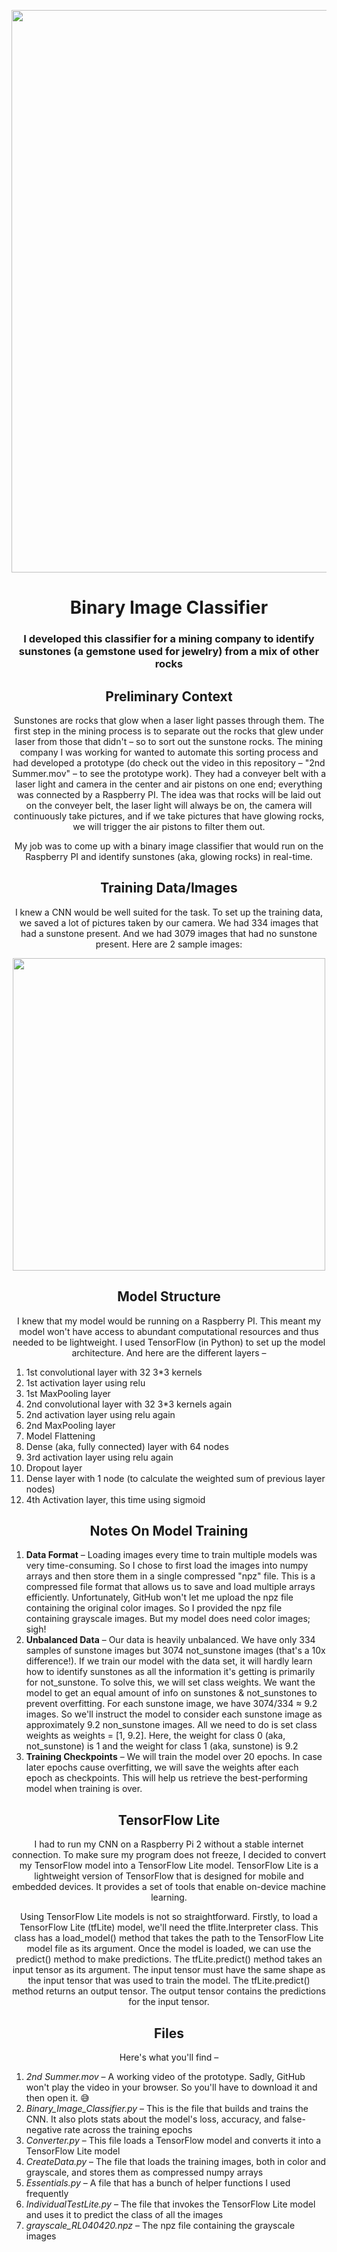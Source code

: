 

<p  align="center">
<img  src= "https://github.com/Evaan2001/Binary_Image_Classifier/assets/82547698/510a60c1-55eb-485e-8064-ef7515144dac"
width = "900"/>
  
<h1 align="center">
Binary Image Classifier
</h1>

<h3 align="center">
I developed this classifier for a mining company to identify sunstones (a gemstone used for jewelry) from a mix of other rocks
</h3>

<h2 align="center"> 
Preliminary Context</h2>

<p align="center">
Sunstones are rocks that glow when a laser light passes through them. The first step in the mining process is to separate out the rocks that glew under laser from those that didn't – so to sort out the sunstone rocks. The mining company I was working for wanted to automate this sorting process and had developed a prototype (do check out the video in this repository – "2nd Summer.mov" – to see the prototype work). They had a conveyer belt with a laser light and camera in the center and air pistons on one end; everything was connected by a Raspberry PI. The idea was that rocks will be laid out on the conveyer belt, the laser light will always be on, the camera will continuously take pictures, and if we take pictures that have glowing rocks, we will trigger the air pistons to filter them out. 
</p>

<p  align="center">
My job was to come up with a binary image classifier that would run on the Raspberry PI and identify sunstones (aka, glowing rocks) in real-time.
</p>

<h2 align="center"> 
Training Data/Images
</h2>

<p  align="center">
I knew a CNN would be well suited for the task. To set up the training data, we saved a lot of pictures taken by our camera. We had 334 images that had a sunstone present. And we had 3079 images that had no sunstone present. Here are 2 sample images:
</p>

<p  align="center">
<img  src= "https://github.com/Evaan2001/Binary_Image_Classifier/assets/82547698/ec6d25d5-bba8-431f-bc30-f829730524b5"
  width="500">
</p>

<h2  align="center">
Model Structure
</h2>

<p  align="center">
I knew that my model would be running on a Raspberry PI. This meant my model won't have access to abundant computational resources and thus needed to be lightweight. I used TensorFlow (in Python) to set up the model architecture. And here are the different layers –
</p>

1. 1st convolutional layer with 32 3*3 kernels
2. 1st activation layer using relu
3. 1st MaxPooling layer 
4. 2nd convolutional layer with 32 3*3 kernels again
5. 2nd activation layer using relu again
6. 2nd MaxPooling layer 
7. Model Flattening
8. Dense (aka, fully connected) layer with 64 nodes
9. 3rd activation layer using relu again
10. Dropout layer
11. Dense layer with 1 node (to calculate the weighted sum of previous layer nodes)
12. 4th Activation layer, this time using sigmoid 

<h2  align="center">
Notes On Model Training
</h2>

1. **Data Format** – Loading images every time to train multiple models was very time-consuming. So I chose to first load the images into numpy arrays and then store
them in a single compressed "npz" file. This is a compressed file format 
that allows us to save and load multiple arrays efficiently. Unfortunately, GitHub won't let me upload the npz file containing the original color images. So I provided the npz file containing grayscale images. But my model does need color images; sigh!
2. **Unbalanced Data** – Our data is heavily unbalanced. We have only 334 samples of sunstone images but 3074 not_sunstone images (that's a 10x difference!). If we train our model with the data set, it will hardly learn how to identify sunstones as all the information it's getting is primarily for not_sunstone. To solve this, we will set class weights. We want the model to get an equal amount of info on sunstones & not_sunstones to prevent overfitting. For each sunstone image, we have 3074/334 ≈ 9.2 images. So we'll instruct the model to consider each sunstone image as approximately 9.2 non_sunstone images. All we need to do is set class weights as  weights = [1, 9.2]. Here, the weight for class 0 (aka, not_sunstone) is 1 and the weight for class 1 (aka, sunstone) is 9.2
3. **Training Checkpoints** – We will train the model over 20 epochs. In case later epochs cause overfitting, we will save the weights after each epoch as checkpoints. This will help us retrieve the best-performing model when training is over.

<h2 align="center"> 
TensorFlow Lite
</h2>
 
<p  align="center">
I had to run my CNN on a Raspberry Pi 2 without a stable internet connection. To make sure my program does not freeze, I decided to convert my TensorFlow model into a TensorFlow Lite model. TensorFlow Lite is a lightweight version of TensorFlow that is designed for mobile and embedded devices. It provides a set of tools that enable on-device machine learning.
</p>

<p  align="center">
Using TensorFlow Lite models is not so straightforward. Firstly, to load a TensorFlow Lite (tfLite) model, we'll need the tflite.Interpreter class. This class has a load_model() method that takes the path to the TensorFlow Lite model file as its argument. Once the model is loaded, we can use the predict() method to make predictions. The tfLite.predict() method takes an input tensor as its argument. The input tensor must have the same shape as the input tensor that was used to train the model. The tfLite.predict() method returns an output tensor. The output tensor contains the predictions for the input tensor.
</p>

<h2 align="center"> 
Files
</h2>
 
<p  align="center">
Here's what you'll find –
</p>

1. *2nd Summer.mov* – A working video of the prototype. Sadly, GitHub won't play the video in your browser. So you'll have to download it and then open it. 😅 
2. *Binary_Image_Classifier.py* – This is the file that builds and trains the CNN. It also plots stats about the model's loss, accuracy, and false-negative rate across the training epochs
3. *Converter.py* – This file loads a TensorFlow model and converts it into a TensorFlow Lite model
4. *CreateData.py* – The file that loads the training images, both in color and grayscale, and stores them as compressed numpy arrays 
5. *Essentials.py* – A file that has a bunch of helper functions I used frequently
6. *IndividualTestLite.py* – The file that invokes the TensorFlow Lite model and uses it to predict the class of all the images
7. *grayscale_RL040420.npz* – The npz file containing the grayscale images
